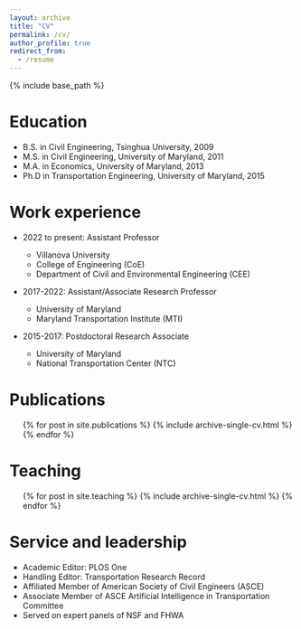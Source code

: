 ```yaml
---
layout: archive
title: "CV"
permalink: /cv/
author_profile: true
redirect_from:
  - /resume
---
```


{% include base_path %}

Education
======
* B.S. in Civil Engineering, Tsinghua University, 2009
* M.S. in Civil Engineering, University of Maryland, 2011
* M.A. in Economics, University of Maryland, 2013
* Ph.D in Transportation Engineering, University of Maryland, 2015

Work experience
======
* 2022 to present: Assistant Professor
  * Villanova University
  * College of Engineering (CoE)
  * Department of Civil and Environmental Engineering (CEE)

* 2017-2022: Assistant/Associate Research Professor
  * University of Maryland
  * Maryland Transportation Institute (MTI)

* 2015-2017: Postdoctoral Research Associate
  * University of Maryland
  * National Transportation Center (NTC)


Publications
======
  <ul>{% for post in site.publications %}
    {% include archive-single-cv.html %}
  {% endfor %}</ul>
  
  
Teaching
======
  <ul>{% for post in site.teaching %}
    {% include archive-single-cv.html %}
  {% endfor %}</ul>
  
Service and leadership
======
* Academic Editor: PLOS One
* Handling Editor: Transportation Research Record 
* Affiliated Member of American Society of Civil Engineers (ASCE)
* Associate Member of ASCE Artificial Intelligence in Transportation Committee
* Served on expert panels of NSF and FHWA
